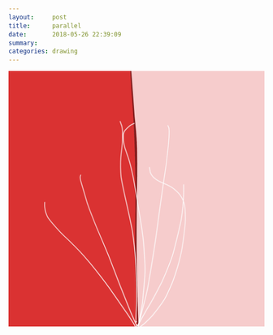 ```yaml
---
layout:     post
title:      parallel
date:       2018-05-26 22:39:09
summary:    
categories: drawing
---
```

![parallel](/images/diary/parallel.png "imcommitable")
